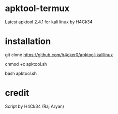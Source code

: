 # apktool-termux
Latest apktool 2.4.1 for kali linux by H4Ck34

# installation
git clone https://github.com/h4cker0/apktool-kalilinux


chmod +x apktool.sh

bash apktool.sh

# credit
Script by H4Ck34 (Raj Aryan)

